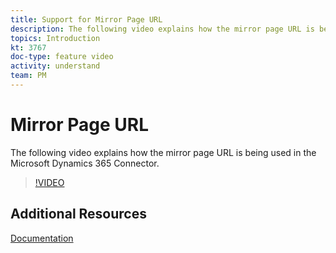 ```yaml
---
title: Support for Mirror Page URL
description: The following video explains how the mirror page URL is being used in the Adobe Campaign Standard (ACS) Microsoft Dynamics 365 Connector.
topics: Introduction
kt: 3767
doc-type: feature video
activity: understand
team: PM
---
```


# Mirror Page URL

The following video explains how the mirror page URL is being used in the Microsoft Dynamics 365 Connector.

>[!VIDEO](https://video.tv.adobe.com/v/29253?quality=12)

## Additional Resources

[Documentation](https://helpx.adobe.com/content/help/en/campaign/kb/acs-ms-dynamics.html)
